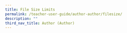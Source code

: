 ```yaml
---
title: File Size Limits
permalink: /teacher-user-guide/author-author/filesize/
description: ""
third_nav_title: Author (Author)
---
```

